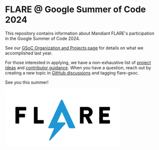 # FLARE @ Google Summer of Code 2024
This repository contains information about Mandiant FLARE's participation in the Google Summer of Code 2024.

See our [GSoC Organization and Projects page](https://summerofcode.withgoogle.com/programs/2023/organizations/flare) for details on what we accomplished last year.

For those interested in applying, we have a non-exhaustive list of [project ideas](./doc/project-ideas.md) and [contributor guidance](./doc/contributor-guidance.md). When you have a question, reach out by creating a new topic in [GitHub discussions](https://github.com/mandiant/flare-gsoc-2024/discussions) and tagging flare-gsoc.

See you this summer!

![FLARE logo](https://github.com/mandiant/flare-gsoc-2024/blob/main/doc/FLARE.png)<br />
